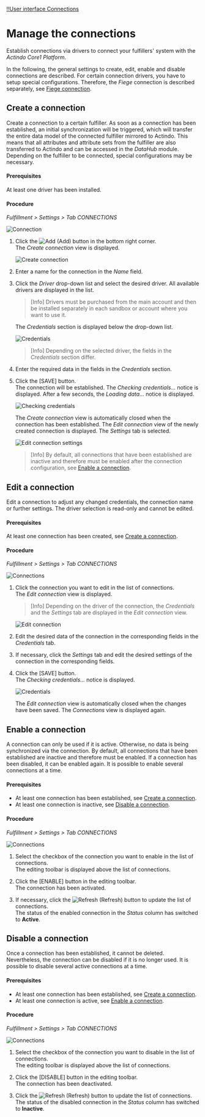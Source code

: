 [!!User interface Connections](../UserInterface/03a_Connections.md)

# Manage the connections

Establish connections via drivers to connect your fulfillers' system with the *Actindo Core1 Platform*. 

In the following, the general settings to create, edit, enable and disable connections are described. For certain connection drivers, you have to setup special configurations. Therefore, the *Fiege* connection is described separately, see [Fiege connection](../../FiegeIntegration/Overview/01_General.md).


## Create a connection

Create a connection to a certain fulfiller. As soon as a connection has been established, an initial synchronization will be triggered, which will transfer the entire data model of the connected fulfiller mirrored to Actindo. This means that all attributes and attribute sets from the fulfiller are also transferred to Actindo and can be accessed in the *DataHub* module. Depending on the fulfiller to be connected, special configurations may be necessary.

#### Prerequisites

At least one driver has been installed.

#### Procedure

*Fulfillment > Settings > Tab CONNECTIONS*

![Connection](../../Assets/Screenshots/Fulfillment/Settings/Connections/Connections.png "[Connection]")

1. Click the ![Add](../../Assets/Icons/Plus01.png "[Add]") (Add) button in the bottom right corner.   
    The *Create connection* view is displayed.

    ![Create connection](../../Assets/Screenshots/Fulfillment/Settings/Connections/CreateConnection.png "[Create connection]")

2. Enter a name for the connection in the *Name* field.

3. Click the *Driver* drop-down list and select the desired driver. All available drivers are displayed in the list.   

    > [Info] Drivers must be purchased from the main account and then be installed separately in each sandbox or account where you want to use it.   

    The *Credentials* section is displayed below the drop-down list.

    ![Credentials](../../Assets/Screenshots/Fulfillment/Settings/Connections/Credentials.png "[Credentials]")

    > [Info] Depending on the selected driver, the fields in the *Credentials* section differ.

4. Enter the required data in the fields in the *Credentials* section.

5. Click the [SAVE] button.   
    The connection will be established. The *Checking credentials...* notice is displayed. After a few seconds, the *Loading data...* notice is displayed.

    ![Checking credentials](../../Assets/Screenshots/Fulfillment/Settings/Connections/CheckingCredentials.png "[Checking credentials]")

    The *Create connection* view is automatically closed when the connection has been established. The *Edit connection* view of the newly created connection is displayed. The *Settings* tab is selected.

    ![Edit connection settings](../../Assets/Screenshots/Fulfillment/Settings/Connections/EditConnectionSettings.png "[Edit connection settings]")

    > [Info] By default, all connections that have been established are inactive and therefore must be enabled after the connection configuration, see [Enable a connection](#enable-a-connection).


## Edit a connection

Edit a connection to adjust any changed credentials, the connection name or further settings. The driver selection is read-only and cannot be edited.

#### Prerequisites

At least one connection has been created, see [Create a connection](#create-a-connection).

#### Procedure

*Fulfillment > Settings > Tab CONNECTIONS*

![Connections](../../Assets/Screenshots/Fulfillment/Settings/Connections/Connections.png "[Connections]")

1. Click the connection you want to edit in the list of connections.   
    The *Edit connection* view is displayed.

    > [Info] Depending on the driver of the connection, the *Credentials* and the *Settings* tab are displayed in the *Edit connection* view.

    ![Edit connection](../../Assets/Screenshots/Fulfillment/Settings/Connections/EditConnectionCredentials.png "[Edit connection]")

2. Edit the desired data of the connection in the corresponding fields in the *Credentials* tab.

3. If necessary, click the *Settings* tab and edit the desired settings of the connection in the corresponding fields.

4. Click the [SAVE] button.   
    The *Checking credentials...* notice is displayed.

    ![Credentials](../../Assets/Screenshots/Fulfillment/Settings/Connections/CheckingCredentials.png "[Credentials]")

    The *Edit connection* view is automatically closed when the changes have been saved. The *Connections* view is displayed again.


## Enable a connection

A connection can only be used if it is active. Otherwise, no data is being synchronized via the connection. By default, all connections that have been established are inactive and therefore must be enabled. If a connection has been disabled, it can be enabled again. It is possible to enable several connections at a time.

#### Prerequisites

- At least one connection has been established, see [Create a connection](#create-a-connection).
- At least one connection is inactive, see [Disable a connection](#disable-a-connection).

#### Procedure

*Fulfillment > Settings > Tab CONNECTIONS*

![Connections](../../Assets/Screenshots/Fulfillment/Settings/Connections/Connections.png "[Connections]")

1. Select the checkbox of the connection you want to enable in the list of connections.   
    The editing toolbar is displayed above the list of connections.

2. Click the [ENABLE] button in the editing toolbar.   
    The connection has been activated.

3. If necessary, click the ![Refresh](../../Assets/Icons/Refresh01.png "[Refresh]") (Refresh) button to update the list of connections.   
    The status of the enabled connection in the *Status* column has switched to **Active**.



## Disable a connection

Once a connection has been established, it cannot be deleted. Nevertheless, the connection can be disabled if it is no longer used. It is possible to disable several active connections at a time.

#### Prerequisites

- At least one connection has been established, see [Create a connection](#create-a-connection).
- At least one connection is active, see [Enable a connection](#enable-a-connection).

#### Procedure

*Fulfillment > Settings > Tab CONNECTIONS*

![Connections](../../Assets/Screenshots/Fulfillment/Settings/Connections/Connections.png "[Connections]")

1. Select the checkbox of the connection you want to disable in the list of connections.   
    The editing toolbar is displayed above the list of connections.

2. Click the [DISABLE] button in the editing toolbar.   
    The connection has been deactivated.

3. Click the ![Refresh](../../Assets/Icons/Refresh01.png "[Refresh]") (Refresh) button to update the list of connections.   
    The status of the disabled connection in the *Status* column has switched to **Inactive**.


